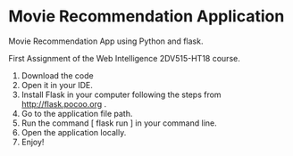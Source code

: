 # Movie Recommendation Application

Movie Recommendation App using Python and flask.

First Assignment of the Web Intelligence 2DV515-HT18 course.

1. Download the code
2. Open it in your IDE.
3. Install Flask in your computer following the steps from http://flask.pocoo.org .
4. Go to the application file path.
5. Run the command [ flask run ] in your command line.
6. Open the application locally.
7. Enjoy!
